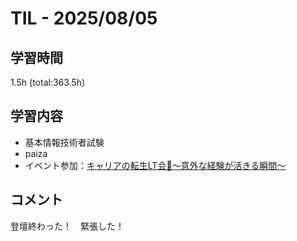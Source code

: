 # TIL - 2025/08/05

## 学習時間
1.5h (total:363.5h)

## 学習内容
- 基本情報技術者試験
- paiza
- イベント参加：[キャリアの転生LT会👼～意外な経験が活きる瞬間～](https://school.runteq.jp/v2/runteq_events/14691)

## コメント
登壇終わった！　緊張した！
